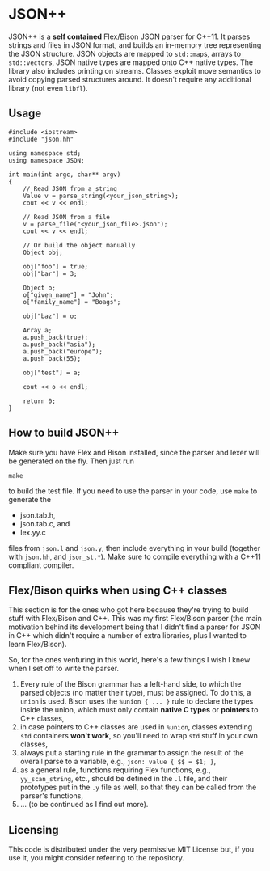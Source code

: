 # JSON++

JSON\+\+ is a **self contained** Flex/Bison JSON parser for C\+\+11. It parses strings and files in JSON format, and builds an in-memory tree representing the JSON structure. JSON objects are mapped to `std::map`s, arrays to `std::vector`s, JSON native types are mapped onto C++ native types. The library also includes printing on streams. Classes exploit move semantics to avoid copying parsed structures around. It doesn't require any additional library (not even `libfl`).

## Usage

	#include <iostream>
	#include "json.hh"
	
	using namespace std;
	using namespace JSON;
	
	int main(int argc, char** argv)
	{
		// Read JSON from a string
		Value v = parse_string(<your_json_string>);
		cout << v << endl;
        
        // Read JSON from a file
		v = parse_file("<your_json_file>.json");
		cout << v << endl;
		
        // Or build the object manually
        Object obj;
    
        obj["foo"] = true;
        obj["bar"] = 3;
    
        Object o;
        o["given_name"] = "John";
        o["family_name"] = "Boags";
    
        obj["baz"] = o;
        
        Array a;
        a.push_back(true);
        a.push_back("asia");
        a.push_back("europe");
        a.push_back(55);
    
        obj["test"] = a;
        
		cout << o << endl;
        
        return 0;
	}

## How to build JSON++

Make sure you have Flex and Bison installed, since the parser and lexer will be generated on the fly. Then just run

    make

to build the test file. If you need to use the parser in your code, use `make` to generate the

* json.tab.h,
* json.tab.c, and
* lex.yy.c

files from `json.l` and `json.y`, then include everything in your build (together with `json.hh`, and `json_st.*`). Make sure to compile everything with a C++11 compliant compiler.

## Flex/Bison quirks when using C++ classes

This section is for the ones who got here because they're trying to build stuff with Flex/Bison and C\+\+. This was my first Flex/Bison parser (the main motivation behind its development being that I didn't find a parser for JSON in C\+\+ which didn't require a number of extra libraries, plus I wanted to learn Flex/Bison).

So, for the ones venturing in this world, here's a few things I wish I knew when I set off to write the parser.

1. Every rule of the Bison grammar has a left-hand side, to which the parsed objects (no matter their type), must be assigned. To do this, a `union` is used. Bison uses the `%union { ... }` rule to declare the types inside the union, which must only contain **native C types** or **pointers** to C++ classes,
2. in case pointers to C++ classes are used in `%union`, classes extending `std` containers **won't work**, so you'll need to wrap `std` stuff in your own classes,
3. always put a starting rule in the grammar to assign the result of the overall parse to a variable, e.g., `json: value { $$ = $1; }`,
4. as a general rule, functions requiring Flex functions, e.g., `yy_scan_string`, etc., should be defined in the `.l` file, and their prototypes put in the `.y` file as well, so that they can be called from the parser's functions,
5. ... (to be continued as I find out more).

## Licensing

This code is distributed under the very permissive MIT License but, if you use it, you might consider referring to the repository.